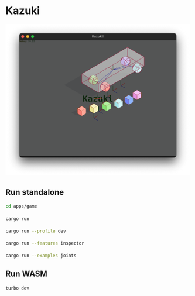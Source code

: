 # Kazuki

![screenshot](./assets/screenshot.png)

## Run standalone

```bash
cd apps/game

cargo run

cargo run --profile dev

cargo run --features inspector

cargo run --examples joints
```

## Run WASM

```bash
turbo dev
```
